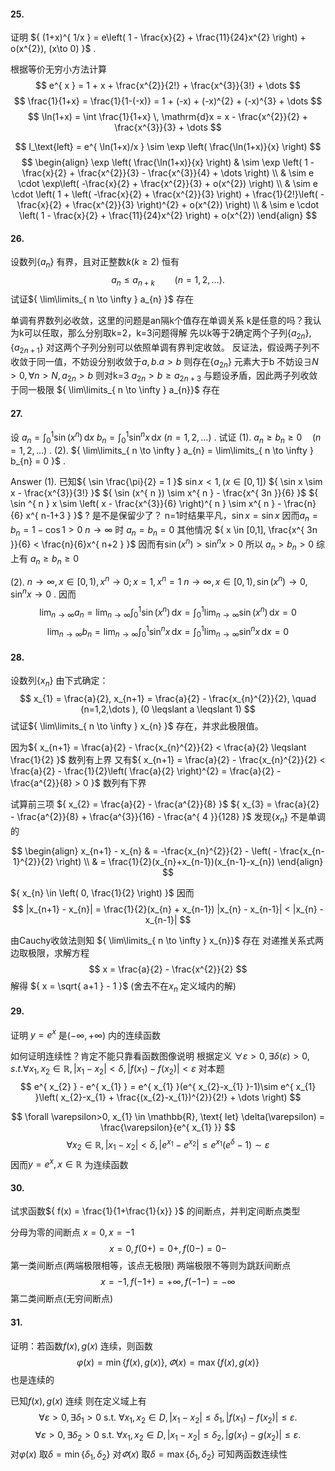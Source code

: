
#### 25.
证明 ${ (1+x)^{ 1/x } = e\left( 1 - \frac{x}{2} + \frac{11}{24}x^{2} \right) + o(x^{2}), (x\to 0) }$ .

根据等价无穷小方法计算
$$
e^{ x } = 1 + x + \frac{x^{2}}{2!} + \frac{x^{3}}{3!} + \dots 
$$
$$
\frac{1}{1+x} = \frac{1}{1-(-x)} = 1 + (-x) + (-x)^{2} + (-x)^{3} + \dots 
$$
$$
\ln(1+x) = \int \frac{1}{1+x} \, \mathrm{d}x 
= x - \frac{x^{2}}{2} + \frac{x^{3}}{3} + \dots 
$$

$$
I_\text{left} = e^{ \ln(1+x)/x } 
\sim \exp \left( \frac{\ln(1+x)}{x} \right)
$$
$$
\begin{align}
\exp \left( \frac{\ln(1+x)}{x} \right) & \sim
\exp \left( 1 - \frac{x}{2} + \frac{x^{2}}{3} - \frac{x^{3}}{4} + \dots \right) \\
  & \sim e \cdot \exp\left( -\frac{x}{2} + \frac{x^{2}}{3} + o(x^{2}) \right) \\
  & \sim e \cdot \left( 1 + \left( -\frac{x}{2} + \frac{x^{2}}{3} \right) + \frac{1}{2!}\left( -\frac{x}{2} + \frac{x^{2}}{3} \right)^{2} + o(x^{2}) \right) \\
  & \sim e \cdot \left( 1 - \frac{x}{2} + \frac{11}{24}x^{2} \right) + o(x^{2})
\end{align}
$$


#### 26.
设数列${ \{ a_{n} \} }$ 有界，且对正整数${ k(k \geqslant 2) }$ 恒有
$$
a_{n} \leqslant a_{n+k} \qquad (n = 1,2,\dots ).
$$
试证${ \lim\limits_{ n \to \infty } a_{n} }$ 存在


单调有界数列必收敛，这里的问题是an隔k个值存在单调关系
k是任意的吗？我认为k可以任取，那么分别取k=2，k=3问题得解
先以k等于2确定两个子列${ \{ a_{2n} \}, \{ a_{2n+1} \} }$
对这两个子列分别可以依照单调有界判定收敛。
反证法，假设两子列不收敛于同一值，不妨设分别收敛于${ a,b. a>b }$ 
则存在${ \{ a_{2n} \} }$ 元素大于b
不妨设${ \exists N>0, \forall n>N, a_{2n} > b }$ 
则对k=3 ${ a_{2n} >b \geqslant a_{2n+3} }$ 
与题设矛盾，因此两子列收敛于同一极限
${ \lim\limits_{ n \to \infty } a_{n}}$ 存在


#### 27.
设
${ a_{n} = \int_{0}^{1} \sin(x^{ n }) \, \mathrm{d}x }$ 
${ b_{n} = \int_{0}^{1} \sin ^{ n }x \, \mathrm{d}x }$ 
${ (n=1,2,\dots) }$ .
试证
(1). ${ a_{n} \geqslant b_{n} \geqslant 0 \quad (n = 1,2,\dots) }$ .
(2). ${ \lim\limits_{ n \to \infty } a_{n} = \lim\limits_{ n \to \infty } b_{n} = 0 }$ .


Answer
(1). 已知${ \sin \frac{\pi}{2} = 1 }$ 
${ \sin x < 1, ( x \in [0,1]) }$ 
${ \sin x \sim x - \frac{x^{3}}{3!} }$ 
${ \sin (x^{ n }) \sim x^{ n } - \frac{x^{ 3n }}{6} }$ 
${ \sin ^{ n } x \sim \left( x - \frac{x^{3}}{6} \right)^{ n } \sim x^{ n } - \frac{n}{6} x^{ n-1+3 } }$ ? 是不是保留少了？
n=1时结果平凡，${ \sin x = \sin x }$ 因而${ a_{n} = b_{n} = 1- \cos 1 > 0}$ 
${ n\to \infty }$ 时 ${ a_{n} = b_{n} = 0 }$ 
其他情况 ${ x \in [0,1],  \frac{x^{ 3n }}{6} < \frac{n}{6}x^{ n+2 } }$ 
因而有${ \sin (x^{ n }) > \sin ^{ n }x > 0 }$ 
所以 ${ a_{n} > b_{n} > 0 }$ 
综上有 ${ a_{n} \geqslant b_{n} \geqslant 0 }$ 

(2). ${ n\to \infty, x \in [0,1), x^{ n } \to 0; x=1, x^{ n } = 1 }$ 
${ n\to \infty , x \in [0,1), \sin (x^{ n }) \to 0, \sin ^{ n }x \to 0 }$ .
因而
$$
\lim_{ n \to \infty } a_{n} = \lim_{ n \to \infty } \int_{0}^{1} \sin (x^{ n }) \, \mathrm{d}x = \int_{0}^{1} \lim_{ n \to \infty } \sin (x^{ n }) \, \mathrm{d}x = 0
$$
$$
\lim_{ n \to \infty } b_{n} = \lim_{ n \to \infty } \int_{0}^{1} \sin ^{ n } x \, \mathrm{d}x = \int_{0}^{1} \lim_{ n \to \infty } \sin ^{ n } x \, \mathrm{d}x = 0
$$


#### 28.
设数列${ \{ x_{n} \} }$ 由下式确定：
$$
x_{1} = \frac{a}{2}, x_{n+1} = \frac{a}{2} - \frac{x_{n}^{2}}{2},
\quad 
(n=1,2,\dots ), (0 \leqslant a \leqslant 1)
$$
试证${ \lim\limits_{ n \to \infty } x_{n} }$ 存在，并求此极限值。

因为${ x_{n+1} = \frac{a}{2} - \frac{x_{n}^{2}}{2} < \frac{a}{2} \leqslant \frac{1}{2} }$ 数列有上界
又有${ x_{n+1} = \frac{a}{2} - \frac{x_{n}^{2}}{2} < \frac{a}{2} - \frac{1}{2}\left( \frac{a}{2} \right)^{2} = \frac{a}{2} - \frac{a^{2}}{8} > 0 }$ 数列有下界

试算前三项
${ x_{2} = \frac{a}{2} - \frac{a^{2}}{8} }$ 
${ x_{3} = \frac{a}{2} - \frac{a^{2}}{8} + \frac{a^{3}}{16} - \frac{a^{ 4 }}{128} }$ 
发现${ \{ x_{n} \} }$ 不是单调的

$$
\begin{align}
x_{n+1} - x_{n} & = -\frac{x_{n}^{2}}{2} - \left( - \frac{x_{n-1}^{2}}{2} \right) \\
  & = \frac{1}{2}(x_{n}+x_{n-1})(x_{n-1}-x_{n})
\end{align}
$$

${ x_{n} \in \left( 0, \frac{1}{2} \right) }$ 因而 
$$
|x_{n+1} - x_{n}|
= \frac{1}{2}(x_{n} + x_{n-1}) |x_{n} - x_{n-1}|
< |x_{n} - x_{n-1}|
$$

由Cauchy收敛法则知 ${ \lim\limits_{ n \to \infty } x_{n}}$ 存在
对递推关系式两边取极限，求解方程
$$
x = \frac{a}{2} - \frac{x^{2}}{2}
$$
解得 ${ x = \sqrt{ a+1 } - 1 }$ (舍去不在${ x_{n} }$ 定义域内的解)

#### 29.
证明 ${ y = e^{ x } }$ 是${ (-\infty, +\infty) }$ 内的连续函数

如何证明连续性？肯定不能只靠看函数图像说明
根据定义
${ \forall \varepsilon > 0, \exists \delta(\varepsilon) > 0, s.t. \forall x_{1}, x_{2} \in \mathbb{R} , |x_{1} - x_{2}| < \delta, |f(x_{1}) - f(x_{2})|<\varepsilon }$ 
对本题
$$
e^{ x_{2} } - e^{ x_{1} } = e^{ x_{1} }(e^{ x_{2}-x_{1} }-1)\sim e^{ x_{1} }\left( x_{2}-x_{1} + \frac{(x_{2}-x_{1})^{2}}{2!} + \dots  \right)
$$

$$
\forall \varepsilon>0, x_{1} \in \mathbb{R},  \text{ let} \delta(\varepsilon) = \frac{\varepsilon}{e^{ x_{1} }}
$$
$$
\forall x_{2} \in \mathbb{R}, |x_{1} - x_{2}|<\delta, |e^{ x_{1} } - e^{ x_{2} }| \leqslant   e^{ x_{1} } (e^{ \delta }-1) \sim \varepsilon
$$
因而${ y=e^{ x } , x \in \mathbb{R}}$ 为连续函数

#### 30.
试求函数${ f(x) = \frac{1}{1+\frac{1}{x}} }$ 的间断点，并判定间断点类型

分母为零的间断点 ${ x=0, x=-1 }$ 
$$
x=0, f(0+) = 0+, f(0-) = 0-
$$
第一类间断点(两端极限相等，该点无极限) 两端极限不等则为跳跃间断点
$$
x=-1, f(-1+) = +\infty , f(-1-) = -\infty 
$$
第二类间断点(无穷间断点)

#### 31. 
证明：若函数${ f(x), g(x)  }$ 连续，则函数
$$
\varphi (x) = \min \{ f(x), g(x) \}, 
\varPhi (x) = \max \{ f(x), g(x) \}
$$
也是连续的

已知${ f(x),g(x) }$ 连续
则在定义域上有
$$
\forall \varepsilon>0, \exists \delta_{1} >0 \text{  s.t. } \forall x_{1} , x_{2} \in D, |x_{1}-x_{2}|\leqslant \delta_{1}, |f(x_{1}) -f(x_{2})|\leqslant \varepsilon.
$$
$$
\forall \varepsilon>0, \exists \delta_{2} >0 \text{  s.t. } \forall x_{1} , x_{2} \in D, |x_{1}-x_{2}|\leqslant \delta_{2}, |g(x_{1}) -g(x_{2})|\leqslant \varepsilon.
$$
对${ \varphi(x) }$ 取${ \delta = \min \{ \delta_{1}, \delta_{2} \} }$ 
对${ \varPhi(x) }$ 取${ \delta = \max \{ \delta_{1}, \delta_{2} \} }$ 
可知两函数连续性

